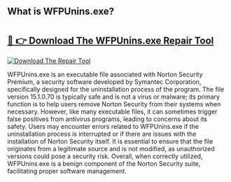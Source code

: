 ## What is WFPUnins.exe? 

# <h2><a href="https://exedetect.com/download.php?WFPUnins.exe">🔗 👉 Download The WFPUnins.exe Repair Tool</a></h2>

[![Download The Repair Tool](https://exedetect.com/download-button.jpg)](https://exedetect.com/download.php?WFPUnins.exe)

WFPUnins.exe is an executable file associated with Norton Security Premium, a security software developed by Symantec Corporation, specifically designed for the uninstallation process of the program. The file version 15.1.0.70 is typically safe and is not a virus or malware; its primary function is to help users remove Norton Security from their systems when necessary. However, like many executable files, it can sometimes trigger false positives from antivirus programs, leading to concerns about its safety. Users may encounter errors related to WFPUnins.exe if the uninstallation process is interrupted or if there are issues with the installation of Norton Security itself. It is essential to ensure that the file originates from a legitimate source and is not modified, as unauthorized versions could pose a security risk. Overall, when correctly utilized, WFPUnins.exe is a benign component of the Norton Security suite, facilitating proper software management.